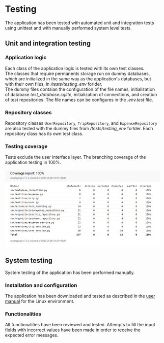 # Testing
The application has been tested with automated unit and integration tests using unittest and with manually performed system level tests. 

## Unit and integration testing

### Application logic
Each class of the application logic is tested with its own test classes.</br>
The classes that require permanents storage run on dummy databases, which are initialized in the same way as the application's databases, but with their own files, in */tests/testing_env* forlder. </br>
The dummy files contaian the configuration of the file names, initialization of database *test_database.sqlite*, initialization of connections, and creation of test repositories. The file names can be configures in the *.env.test* file. 

### Repository classes
Repository classes `UserRepository`, `TripRepository`, and `ExpenseRepository` are also tested with the dummy files from */tests/testing_env* forlder. Each repository class has its own test class. 

### Testing coverage
Tests exclude the user interface layer. The branching coverage of the application testing in 100%. </br> </br>
<img src="pictures/coverage-report.png"> 

## System testing
System testing of the application has been performed manually. 

### Installation and configuration
The application has been downloaded and tested as described in the [user manual](user-manual.md) for the Linux environment. 

### Functionalities
All functionalities have been reviewed and tested. Attempts to fill the input fields with incorrect values have been made in order to receive the expected error messages. 
